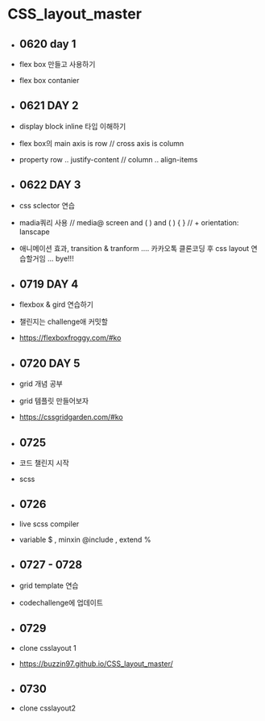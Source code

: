 # CSS_layout_master

- ## 0620  day 1
 - flex box 만들고 사용하기 
 - flex box contanier

- ## 0621 DAY 2
- display block inline 타입 이해하기
- flex box의 main axis is row // cross axis is column
- property row .. justify-content // column .. align-items

- ## 0622 DAY 3
- css sclector 연습
- madia쿼리 사용  // media@ screen and (  )  and ( ) {  } // + orientation: lanscape
- 애니메이션 효과, transition & tranform
.... 카카오톡 클론코딩 후 css layout 연습할거임
... bye!!!

- ## 0719 DAY 4
- flexbox & gird 연습하기
- 챌린지는 challenge애 커밋할 
- https://flexboxfroggy.com/#ko

- ## 0720 DAY 5
- grid 개념 공부
- grid 템플릿 만들어보자
- https://cssgridgarden.com/#ko

- ## 0725 
- 코드 챌린지 시작
- scss

- ## 0726
- live scss compiler
- variable $ , minxin @include , extend % 

- ## 0727 - 0728
- grid template 연습
- codechallenge에 업데이트

- ## 0729
- clone csslayout 1
- https://buzzin97.github.io/CSS_layout_master/

- ## 0730
- clone csslayout2

